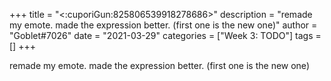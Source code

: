 +++
title = "<:cuporiGun:825806539918278686>"
description = "remade my emote. made the expression better. (first one is the new one)"
author = "Goblet#7026"
date = "2021-03-29"
categories = ["Week 3: TODO"]
tags = []
+++

remade my emote. made the expression better. (first one is the new one)
